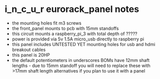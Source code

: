 # i_n_c_u_r eurorack_panel notes

- the mounting holes fit m3 screws
- the front_panel mounts to pcb with 15mm standoffs
- this circuit mounts a raspberry_pi_3 with total depth of ?????
- power is provided via 5v 1.5A micro_usb directly to raspberry pi
- this panel includes UNTESTED YET mounting holes for usb and hdmi breakout cables
- this panel is 20HP
- the default potentiometers in underscores BOMs have 12mm shaft lengths - due to 15mm standoff you will need to replace these with >17mm shaft length alternatives if you plan to use it with a panel